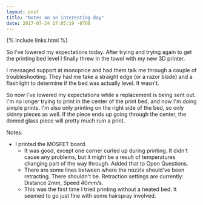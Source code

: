 ```yaml
--- 
layout: post
title: "Notes on an interesting day"
date: 2017-07-24 17:05:19 -0700
---
```


{% include links.html %}

So I've lowered my expectations today. After trying and trying again to get the printing bed level I finally threw in the towel with my new 3D printer.

I messaged support at monoprice and had them talk me through a couple of troubleshooting. They had me take a straight edge (or a razor blade) and a flashlight to determine if the bed was actually level. It wasn't.

So now I've lowered my expectations while a replacement is being sent out. I'm no longer trying to print in the center of the print bed, and now I'm doing simple prints. I'm also only printing on the right side of the bed, so only skinny pieces as well. If the piece ends up going through the center, the domed glass piece will pretty much ruin a print.

Notes:

* I printed the MOSFET board. 
  * It was good, except one corner curled up during printing. It didn't cause any problems, but it might be a result of temperatures changing part of the way through. Added that to Open Questions.
  * There are some lines between where the nozzle should've been retracting. There shouldn't be. Retraction settings are currently: Distance 2mm, Speed 40mm/s.
  * This was the first time I tried printing without a heated bed. It seemed to go just fine with some hairspray involved.
